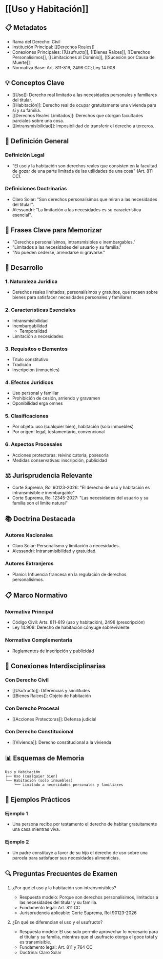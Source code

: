 # [[Uso y Habitación]]

## 📋 Metadatos
- Rama del Derecho: Civil
- Institución Principal: [[Derechos Reales]]
- Conexiones Principales: [[Usufructo]], [[Bienes Raíces]], [[Derechos Personalísimos]], [[Limitaciones al Dominio]], [[Sucesión por Causa de Muerte]]
- Normativa Base: Art. 811-819, 2498 CC; Ley 14.908

## 💡 Conceptos Clave
- [[Uso]]: Derecho real limitado a las necesidades personales y familiares del titular.
- [[Habitación]]: Derecho real de ocupar gratuitamente una vivienda para sí y su familia.
- [[Derechos Reales Limitados]]: Derechos que otorgan facultades parciales sobre una cosa.
- [[Intransmisibilidad]]: Imposibilidad de transferir el derecho a terceros.

## 📖 Definición General
### Definición Legal
- "El uso y la habitación son derechos reales que consisten en la facultad de gozar de una parte limitada de las utilidades de una cosa" (Art. 811 CC).

### Definiciones Doctrinarias
- Claro Solar: "Son derechos personalísimos que miran a las necesidades del titular".
- Alessandri: "La limitación a las necesidades es su característica esencial".

## 🎯 Frases Clave para Memorizar
- "Derechos personalísimos, intransmisibles e inembargables."
- "Limitados a las necesidades del usuario y su familia."
- "No pueden cederse, arrendarse ni gravarse."

## 📑 Desarrollo
### 1. Naturaleza Jurídica
- Derechos reales limitados, personalísimos y gratuitos, que recaen sobre bienes para satisfacer necesidades personales y familiares.

### 2. Características Esenciales
- Intransmisibilidad
- Inembargabilidad
   - Temporalidad
- Limitación a necesidades

### 3. Requisitos o Elementos
   - Título constitutivo
   - Tradición
   - Inscripción (inmuebles)

### 4. Efectos Jurídicos
- Uso personal y familiar
- Prohibición de cesión, arriendo y gravamen
- Oponibilidad erga omnes

### 5. Clasificaciones
- Por objeto: uso (cualquier bien), habitación (solo inmuebles)
- Por origen: legal, testamentario, convencional

### 6. Aspectos Procesales
- Acciones protectoras: reivindicatoria, posesoria
- Medidas conservativas: inscripción, publicidad

## ⚖️ Jurisprudencia Relevante
- Corte Suprema, Rol 90123-2026: "El derecho de uso y habitación es intransmisible e inembargable"
- Corte Suprema, Rol 12345-2027: "Las necesidades del usuario y su familia son el límite natural"

## 📚 Doctrina Destacada
### Autores Nacionales
- Claro Solar: Personalismo y limitación a necesidades.
- Alessandri: Intransmisibilidad y gratuidad.

### Autores Extranjeros
- Planiol: Influencia francesa en la regulación de derechos personalísimos.

## 📋 Marco Normativo
### Normativa Principal
- Código Civil: Arts. 811-819 (uso y habitación), 2498 (prescripción)
- Ley 14.908: Derecho de habitación cónyuge sobreviviente

### Normativa Complementaria
- Reglamentos de inscripción y publicidad

## 🔄 Conexiones Interdisciplinarias
### Con Derecho Civil
- [[Usufructo]]: Diferencias y similitudes
- [[Bienes Raíces]]: Objeto de habitación

### Con Derecho Procesal
- [[Acciones Protectoras]]: Defensa judicial

### Con Derecho Constitucional
- [[Vivienda]]: Derecho constitucional a la vivienda

## 📊 Esquemas de Memoria
```plaintext
Uso y Habitación
├── Uso (cualquier bien)
└── Habitación (solo inmuebles)
    └── Limitado a necesidades personales y familiares
```

## 📝 Ejemplos Prácticos
### Ejemplo 1
- Una persona recibe por testamento el derecho de habitar gratuitamente una casa mientras viva.

### Ejemplo 2
- Un padre constituye a favor de su hijo el derecho de uso sobre una parcela para satisfacer sus necesidades alimenticias.

## 🔍 Preguntas Frecuentes de Examen
1. ¿Por qué el uso y la habitación son intransmisibles?
   - Respuesta modelo: Porque son derechos personalísimos, limitados a las necesidades del titular y su familia.
   - Fundamento legal: Art. 811 CC
   - Jurisprudencia aplicable: Corte Suprema, Rol 90123-2026

2. ¿En qué se diferencian el uso y el usufructo?
   - Respuesta modelo: El uso solo permite aprovechar lo necesario para el titular y su familia, mientras que el usufructo otorga el goce total y es transmisible.
   - Fundamento legal: Art. 811 y 764 CC
   - Doctrina: Claro Solar 